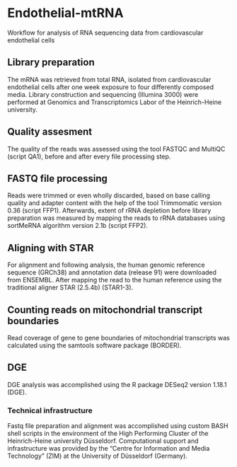 # Endothelial-mtRNA
Workflow for analysis of RNA sequencing data from cardiovascular endothelial cells

## Library preparation
The mRNA was retrieved from total RNA, isolated from cardiovascular endothelial cells after one week exposure to four differently composed media. Library construction and sequencing (Illumina 3000) were performed at Genomics and Transcriptomics Labor of the Heinrich-Heine university. 

## Quality assesment
The quality of the reads was assessed using the tool FASTQC and MultiQC (script QA1), before and after every file processing step.

## FASTQ file processing
Reads were trimmed or even wholly discarded, based on base calling quality and adapter content with the help of the tool Trimmomatic version 0.36 (script FFP1). Afterwards, extent of rRNA depletion before library preparation was measured by mapping the reads to rRNA databases using sortMeRNA algorithm version 2.1b (script FFP2). 

## Aligning with STAR
For alignment and following analysis, the human genomic reference sequence (GRCh38) and annotation data (release 91) were downloaded from ENSEMBL. After mapping the read to the human reference using the traditional aligner STAR (2.5.4b) (STAR1-3).

## Counting reads on mitochondrial transcript boundaries
Read coverage of gene to gene boundaries of mitochondrial transcripts was calculated using the samtools software package (BORDER). 

## DGE
DGE analysis was accomplished using the R package DESeq2 version 1.18.1 (DGE). 

### Technical infrastructure
Fastq file preparation and alignment was accomplished using custom BASH shell scripts in the environment of the High Performing Cluster of the Heinrich-Heine university Düsseldorf. Computational support and infrastructure was provided by the “Centre for Information and Media Technology” (ZIM) at the University of Düsseldorf (Germany).

